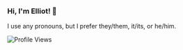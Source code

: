 ### Hi, I'm Elliot! 👋
I use any pronouns, but I prefer they/them, it/its, or he/him.

![Profile Views](https://komarev.com/ghpvc/?username=cyber-dile&color=eb68a6)
